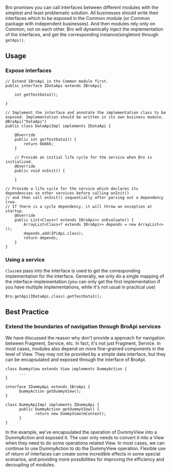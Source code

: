 Bro promises you can call interfaces between different modules with the simplest and least problematic solution. All businesses should write their interfaces which to be exposed in the Common module (or Common package with independent businesses). And then modules rely only on Common, not on each other. Bro will dynamically inject the implementation of the interfaces, and get the corresponding instance(singleton) through ``getApi()``.

## Usage
### Expose interfaces
```
// Extend IBroApi in the Common module first.
public interface IDataApi extends IBroApi{

    int getTestData1();

}

// Implement the interface and annotate the implementation class to be exposed. Implementation should be written in its own business module.
@BroApi("DataApi")
public class DataApiImpl implements IDataApi {

    @Override
    public int getTestData1() {
        return 66666;
    }

    // Provide an initial life cycle for the service when Bro is initialized.
    @Override
    public void onInit() {

    }

// Provide a life cycle for the service which declares its dependencies on other services before calling onInit()
// and then call onInit() sequentially after parsing out a dependency  tree.
// If there is a cycle dependency, it will throw an exception at startup.
    @Override
    public List<Class<? extends IBroApi>> onEvaluate() {
        ArrayList<Class<? extends IBroApi>> depends = new ArrayList<>();
        depends.add(IPiApi.class);
        return depends;
    }
}
```

### Using a service
 ``Class``es pass into the interface is used to get the corresponding implementation for the interface. Generally, we only do a single mapping of the interface-implementation.(you can only get the first implementation if you have multiple implementations, while it's not usual in practical use)
```
Bro.getApi(IDataApi.class).getTestData1();
```

## Best Practice
### Extend the boundaries of navigation through BroApi services
We have discussed the reason why don't provide a approach for navigation between Fragment, Service, etc. In fact, it's not just Fragment, Service. In most cases, modules also depend on  more fine-grained components in the level of View. They may not be provided by a simple data interface, but they can be encapsulated and exposed through the interface of BroApi.
```
class DummyView extends View implements DummyAction {
      ...
}

interface IDummyApi extends IBroApi {
      DummyAction getDummyVIew();
}

class DummyApiImpl implements IDummyApi {
      public DummyAction getDummyVIew() {
             return new DummyView(mContext);
      }
}
```
In the example, we've encapsulated the operation of DummyView into a DummyAction and exposed it. The user only needs to convert it into a View when they need to do some operations related View. In most cases, we can continue to use DummyAction to do the DummyView operation.
Flexible use of return of interfaces can create some incredible effects in some special scenarios, and providing more possibilities for improving the efficiency and decoupling of modules.

